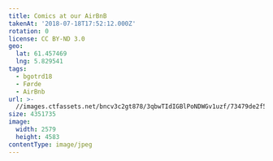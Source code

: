 ```yaml
---
title: Comics at our AirBnB
takenAt: '2018-07-18T17:52:12.000Z'
rotation: 0
license: CC BY-ND 3.0
geo:
  lat: 61.457469
  lng: 5.829541
tags:
  - bgotrd18
  - Førde
  - AirBnb
url: >-
  //images.ctfassets.net/bncv3c2gt878/3qbwTIdIGBlPoNDWGv1uzf/73479de2f5cec9a1eb70504e80513aa8/comics-at-our-airbnb_43859353841_o
size: 4351735
image:
  width: 2579
  height: 4583
contentType: image/jpeg
---
```


